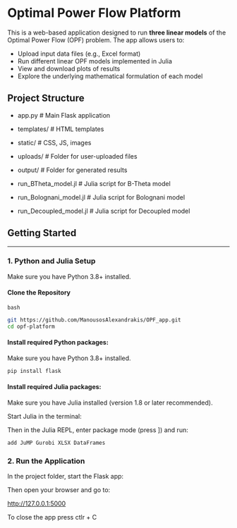 # Optimal Power Flow Platform

This is a web-based application designed to run **three linear models** of the Optimal Power Flow (OPF) problem. The app allows users to:

- Upload input data files (e.g., Excel format)
- Run different linear OPF models implemented in Julia
- View and download plots of results
- Explore the underlying mathematical formulation of each model

## Project Structure

 - app.py                # Main Flask application
 
- templates/            # HTML templates 

- static/               # CSS, JS, images

- uploads/              # Folder for user-uploaded files

- output/               # Folder for generated results

- run_BTheta_model.jl   # Julia script for B-Theta model

- run_Bolognani_model.jl # Julia script for Bolognani model

- run_Decoupled_model.jl # Julia script for Decoupled model

## Getting Started

---

### 1. Python and Julia Setup

Make sure you have Python 3.8+ installed.


#### Clone the Repository

```bash```

```bash
git https://github.com/ManousosAlexandrakis/OPF_app.git
cd opf-platform
```



#### Install required Python packages:

Make sure you have Python 3.8+ installed.

```bash
pip install flask
```


#### Install required Julia packages:
Make sure you have Julia installed (version 1.8 or later recommended).

Start Julia in the terminal:

Then in the Julia REPL, enter package mode (press ]) and run:
```julia
add JuMP Gurobi XLSX DataFrames
```

 ### 2. Run the Application

In the project folder, start the Flask app:

Then open your browser and go to:

http://127.0.0.1:5000

To close the app press ctlr + C

